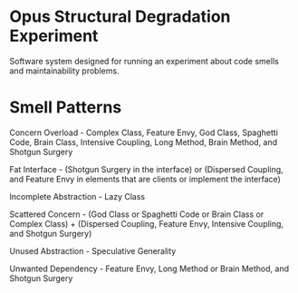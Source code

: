 # Opus Structural Degradation Experiment

Software system designed for running an experiment about code smells and maintainability problems.


# Smell Patterns 

Concern Overload - Complex Class, Feature Envy, God Class, Spaghetti Code, Brain Class, Intensive Coupling, Long Method, Brain Method, and Shotgun Surgery

Fat Interface - (Shotgun Surgery in the interface) or (Dispersed Coupling, and Feature Envy in elements that are clients or implement the interface)

Incomplete Abstraction - Lazy Class

Scattered Concern - (God Class or Spaghetti Code or Brain Class or Complex Class) + (Dispersed Coupling, Feature Envy, Intensive Coupling, and Shotgun Surgery)

Unused Abstraction - Speculative Generality

Unwanted Dependency - Feature Envy, Long Method or Brain Method, and Shotgun Surgery



